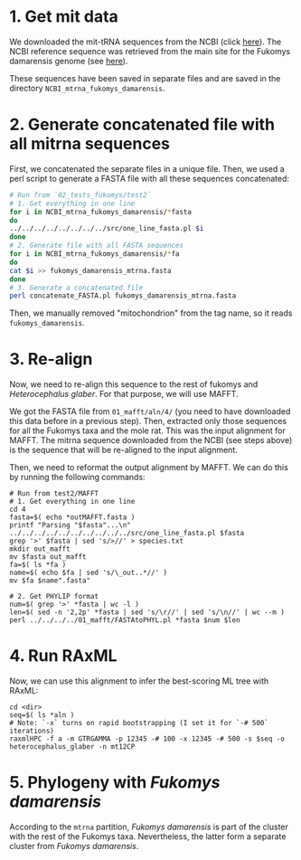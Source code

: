 # 1. Get mit data
We downloaded the mit-tRNA sequences from the NCBI (click [here](https://www.ncbi.nlm.nih.gov/nuccore/NC_027742.1)). The NCBI reference sequence 
was retrieved from the main site for the Fukomys damarensis genome (see [here](https://www.ncbi.nlm.nih.gov/genome/?term=fukomys)).

These sequences have been saved in separate files and are saved in the directory `NCBI_mtrna_fukomys_damarensis`.

# 2. Generate concatenated file with all mitrna sequences 
First, we concatenated the separate files in a unique file. Then, we used a perl script to generate 
a FASTA file with all these sequences concatenated:

```sh
# Run from `02_tests_fukomys/test2`
# 1. Get everything in one line
for i in NCBI_mtrna_fukomys_damarensis/*fasta
do
../../../../../../../../src/one_line_fasta.pl $i
done 
# 2. Generate file with all FASTA sequences
for i in NCBI_mtrna_fukomys_damarensis/*fa
do
cat $i >> fukomys_damarensis_mtrna.fasta 
done
# 3. Generate a concatenated file
perl concatenate_FASTA.pl fukomys_damarensis_mtrna.fasta 
```

Then, we manually removed "mitochondrion" from the tag name, so it reads `fukomys_damarensis`.

# 3. Re-align
Now, we need to re-align this sequence to the rest of fukomys and _Heterocephalus glaber_. For that purpose,
we will use MAFFT. 

We got the FASTA file from
`01_mafft/aln/4/` (you need to have downloaded this data before in a previous step).
Then, extracted only those sequences 
for all the Fukomys taxa and the mole rat. This was the input alignment for MAFFT. The mitrna sequence downloaded 
from the NCBI (see steps above) is the sequence that will be re-aligned to the input alignment.

Then, we need to reformat the output alignment by MAFFT. We can do this by running the following commands:

```
# Run from test2/MAFFT
# 1. Get everything in one line 
cd 4
fasta=$( echo *outMAFFT.fasta )
printf "Parsing "$fasta"...\n"
../../../../../../../../../../src/one_line_fasta.pl $fasta
grep '>' $fasta | sed 's/>//' > species.txt
mkdir out_mafft 
mv $fasta out_mafft
fa=$( ls *fa )
name=$( echo $fa | sed 's/\_out..*//' )
mv $fa $name".fasta"

# 2. Get PHYLIP format 
num=$( grep '>' *fasta | wc -l )
len=$( sed -n '2,2p' *fasta | sed 's/\r//' | sed 's/\n//' | wc --m )
perl ../../../../01_mafft/FASTAtoPHYL.pl *fasta $num $len 
```

# 4. Run RAxML 
Now, we can use this alignment to infer the best-scoring ML tree with RAxML:

```
cd <dir>
seq=$( ls *aln )
# Note: `-x` turns on rapid bootstrapping (I set it for `-# 500` iterations)
raxmlHPC -f a -m GTRGAMMA -p 12345 -# 100 -x 12345 -# 500 -s $seq -o heterocephalus_glaber -n mt12CP
```

# 5. Phylogeny with _Fukomys damarensis_
According to the `mtrna` partition, _Fukomys damarensis_ is part of the cluster with the rest of the 
Fukomys taxa. Nevertheless, the latter form a separate cluster from _Fukomys damarensis_.
